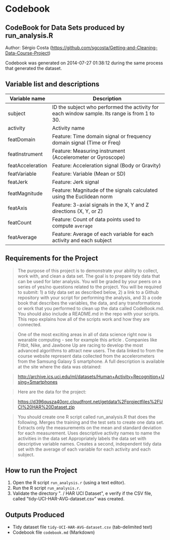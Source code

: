 Codebook
========
CodeBook for Data Sets produced by run_analysis.R
-------------------------------------------------

Author: Sérgio Costa (https://github.com/sgcosta/Getting-and-Cleaning-Data-Course-Project)

Codebook was generated on 2014-07-27 01:38:12 during the same process that generated the dataset. 


Variable list and descriptions
------------------------------
Variable name    | Description
-----------------|------------
subject          | ID the subject who performed the activity for each window sample. Its range is from 1 to 30.
activity         | Activity name
featDomain       | Feature: Time domain signal or frequency domain signal (Time or Freq)
featInstrument   | Feature: Measuring instrument (Accelerometer or Gyroscope)
featAcceleration | Feature: Acceleration signal (Body or Gravity)
featVariable     | Feature: Variable (Mean or SD)
featJerk         | Feature: Jerk signal
featMagnitude    | Feature: Magnitude of the signals calculated using the Euclidean norm
featAxis         | Feature: 3-axial signals in the X, Y and Z directions (X, Y, or Z)
featCount        | Feature: Count of data points used to compute `average`
featAverage      | Feature: Average of each variable for each activity and each subject







Requirements for the Project
----------------------------

> The purpose of this project is to demonstrate your ability to collect, work with, and clean a data set. The goal is to prepare tidy data that can be used for later analysis. You will be graded by your peers on a series of yes/no questions related to the project. You will be required to submit: 1) a tidy data set as described below, 2) a link to a Github repository with your script for performing the analysis, and 3) a code book that describes the variables, the data, and any transformations or work that you performed to clean up the data called CodeBook.md. You should also include a README.md in the repo with your scripts. This repo explains how all of the scripts work and how they are connected.  

> One of the most exciting areas in all of data science right now is wearable computing - see for example this article . Companies like Fitbit, Nike, and Jawbone Up are racing to develop the most advanced algorithms to attract new users. The data linked to from the course website represent data collected from the accelerometers from the Samsung Galaxy S smartphone. A full description is available at the site where the data was obtained: 

> http://archive.ics.uci.edu/ml/datasets/Human+Activity+Recognition+Using+Smartphones 

> Here are the data for the project: 

> https://d396qusza40orc.cloudfront.net/getdata%2Fprojectfiles%2FUCI%20HAR%20Dataset.zip 

> You should create one R script called run_analysis.R that does the following. 
> Merges the training and the test sets to create one data set.
> Extracts only the measurements on the mean and standard deviation for each measurement. 
> Uses descriptive activity names to name the activities in the data set
> Appropriately labels the data set with descriptive variable names. 
> Creates a second, independent tidy data set with the average of each variable for each activity and each subject. 


How to run the Project
----------------------

1. Open the R script `run_analysis.r` (using a text editor).
2. Run the R script `run_analysis.r`.
3. Validate the directory ". / HAR UCI Dataset", e verify if the CSV file, called "tidy-UCI-HAR-AVG-dataset.csv" was created.

Outputs Produced
----------------
* Tidy dataset file `tidy-UCI-HAR-AVG-dataset.csv` (tab-delimited text)
* Codebook file `codebook.md` (Markdown)
